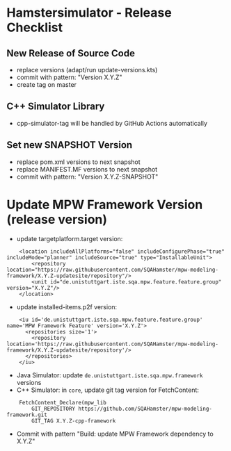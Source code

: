 # Hamstersimulator - Release Checklist

## New Release of Source Code

* replace versions (adapt/run update-versions.kts)
* commit with pattern: "Version X.Y.Z"
* create tag on master

## C++ Simulator Library

* cpp-simulator-tag will be handled by GitHub Actions automatically

## Set new SNAPSHOT Version

* replace pom.xml versions to next snapshot
* replace MANIFEST.MF versions to next snapshot
* commit with pattern: "Version X.Y.Z-SNAPSHOT"


# Update MPW Framework Version (release version)

* update targetplatform.target version:

```
    <location includeAllPlatforms="false" includeConfigurePhase="true" includeMode="planner" includeSource="true" type="InstallableUnit">
    	<repository location="https://raw.githubusercontent.com/SQAHamster/mpw-modeling-framework/X.Y.Z-updatesite/repository"/>
    	<unit id="de.unistuttgart.iste.sqa.mpw.feature.feature.group" version="X.Y.Z"/>
    </location>
```
* update installed-items.p2f version:


```
    <iu id='de.unistuttgart.iste.sqa.mpw.feature.feature.group' name='MPW Framework Feature' version='X.Y.Z'>
      <repositories size='1'>
        <repository location='https://raw.githubusercontent.com/SQAHamster/mpw-modeling-framework/X.Y.Z-updatesite/repository'/>
      </repositories>
    </iu>
```
* Java Simulator: update `de.unistuttgart.iste.sqa.mpw.framework` versions
* C++ Simulator: in `core`, update git tag version for FetchContent:


```
    FetchContent_Declare(mpw_lib
        GIT_REPOSITORY https://github.com/SQAHamster/mpw-modeling-framework.git
        GIT_TAG X.Y.Z-cpp-framework
```
* Commit with pattern "Build: update MPW Framework dependency to X.Y.Z"

